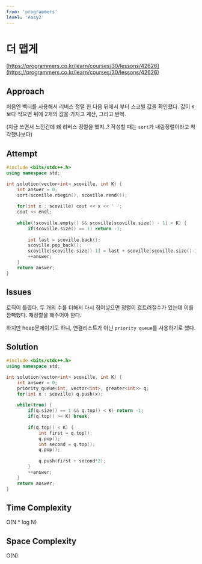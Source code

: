 ```yaml
---
from: 'programmers'
level: 'easy2'
---
```


# 더 맵게

[https://programmers.co.kr/learn/courses/30/lessons/42626](https://programmers.co.kr/learn/courses/30/lessons/42626)

## Approach
처음엔 벡터를 사용해서 리버스 정렬 한 다음 뒤에서 부터 스코빌 값을 확인했다.
값이 `K`보다 작으면 뒤에 2개의 값을 가지고 계산, 그리고 반복.

(지금 쓰면서 느낀건데 왜 리버스 정렬을 했지..? 작성할 때는 `sort`가 내림정렬이라고 착각했나보다)

## Attempt

```cpp
#include <bits/stdc++.h>
using namespace std;

int solution(vector<int> scoville, int K) {
    int answer = 0;
    sort(scoville.rbegin(), scoville.rend());
    
    for(int x : scoville) cout << x << ' ';
    cout << endl;
    
    while(!scoville.empty() && scoville[scoville.size() - 1] < K) {
        if(scoville.size() == 1) return -1;
        
        int last = scoville.back();
        scoville.pop_back();
        scoville[scoville.size()-1] = last + scoville[scoville.size()-1]*2;
        ++answer;
    }
    return answer;
}
```

## Issues 
로직이 틀렸다. 두 개의 수를 더해서 다시 집어넣으면 정렬이 흐트러질수가 있는데 이를 깜빡했다.
재정렬을 해주어야 한다.

하지만 heap문제이기도 하니, 연결리스트가 아닌 `priority queue`를 사용하기로 했다.

## Solution

```cpp
#include <bits/stdc++.h>
using namespace std;

int solution(vector<int> scoville, int K) {
    int answer = 0;
    priority_queue<int, vector<int>, greater<int>> q;
    for(int x : scoville) q.push(x);
        
    while(true) {
        if(q.size() == 1 && q.top() < K) return -1;
        if(q.top() >= K) break;
        
        if(q.top() < K) {
            int first = q.top();
            q.pop();
            int second = q.top();
            q.pop();
            
            q.push(first + second*2);
        }
        ++answer;
    }
    return answer;
}
```

## Time Complexity
O(N * log N)

## Space Complexity
O(N)